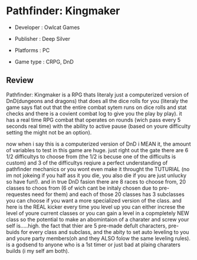 # Pathfinder: Kingmaker

* Developer : Owlcat Games

* Publisher : Deep Silver

* Platforms : PC 

* Game type : CRPG, DnD

## Review

Pathfinder: Kingmaker is a RPG thats literaly just a computerized version of DnD(dungeons and dragons) that does all the dice rolls for you (literaly the game says flat out that the entire combat sytem runs on dice rolls and stat checks and there is a covient combat log to give you the play by play). it has a real time RPG combat that operates on rounds (wich pass every 5 seconds real time) with the ability to active pause (based on youre difficulty setting the might not be an option).

now when i say this is a computerized version of DnD i MEAN it, the amount of variables to test in this game are huge. just right out the gate there are 6 1/2 difficultys to choose from (the 1/2 is becuse one of the difficults is custom) and 3 of the difficultys reqiure a perfect understanding of pathfinder mechanics or you wont even make it throught the TUTURIAL (no im not jokeing if you half ass it you die, you also die if you are just unlucky so have fun!). and in true DnD fasion there are 8 races to choose from, 20 classes to choos from (6 of wich cant be initaly chosen due to pre-requestes need for them) and each of those 20 classes has 3 subclasses you can choose if you want a more specialized version of the class. and here is the REAL kicker every time you level up you can either increse the level of youre current classes or you can gain a level in a copmpletely NEW class so the potential to make an abomintaion of a charater and screw your self is.....high. the fact that thier are 5 pre-made defult characters, pre-buids for every class and subclass, and the abity to set auto leveling to you and youre party members(oh and they ALSO folow the same leveling rules). is a godsend to anyone who is a 1st timer or just bad at plaing charaters builds (i my self am both).
